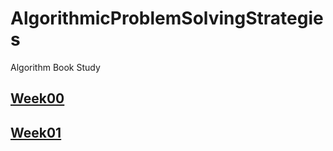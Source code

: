 # AlgorithmicProblemSolvingStrategies
Algorithm Book Study

## [Week00](#)

## [Week01](https://github.com/Byters-BookClub/Algorithms_expedition/discussions/5)
